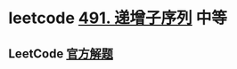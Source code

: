 # leetcode [491. 递增子序列](https://leetcode-cn.com/problems/increasing-subsequences/) 中等



## LeetCode [官方解题](https://leetcode-cn.com/problems/increasing-subsequences/solution/di-zeng-zi-xu-lie-by-leetcode-solution/)

